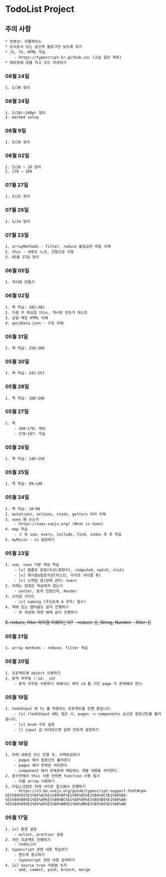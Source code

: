 # TodoList Project

## 주의 사항
    * 컨벤션: 카멜케이스
    * 공식문서 또는 공신력 블로그만 보도록 하기
    * JS, TS, HTML 학습
        - https://typescript-kr.github.io/ (고급 일단 제외)
    * 메모장에 흐름 적고 코드 작성하기

### 08월 24일
    1. 5/30 정리

### 08월 24일
    1. 5/28(~240p) 정리
    2. marked setup

### 08월 9일
    1. 5/28 정리

### 08월 02일
    1. 5/26 ~ 28 정리
    2. 178 ~ 189

### 07월 27일
    1. 5/25 정리

### 07월 26일
    1. 5/24 정리    

### 07월 23일
    1. arrayMethods - filter, reduce 불필요한 파일 삭제
    2. this - 내용도 노션, 깃헙으로 이동
    3. 05월 17일 정리

### 06월 05일
    1. 게시판 만들기

### 06월 02일
    1. 책 학습: 282~302
    2. 다음 주 화요일 this, 게시판 만든거 테스트
    3. 금일 배운 HTML 이해
    4. quizData.json - 구조 이해

### 05월 31일
    1. 책 학습: 258~280 
    
### 05월 30일
    1. 책 학습: 241~257 

### 05월 28일
    1. 책 학습: 188~240 

### 05월 27일
    1. 책
        - 160~178: 제외 
        - 178~187: 학습

### 05월 26일
    1. 책 학습: 140~159 

### 05월 25일
    1. 책 학습: 99~140

### 05월 24일
    1. 책 학습: 18~98
    2. mutations, actions, state, getters 차이 이해
    3. vuex 왜 쓰는지 
        - https://vuex.vuejs.org/ (What is Vuex)
    4. map 학습
        - 그 외 sum, every, include, find, index 추 후 학습
    5. myMixin - ts 설정하기

### 05월 23일
    1. vue, vuex 기본 개념 학습
        - [v] 템플릿 문법(속성/표현식), computed, watch, slots 
        - [v] 재사용&컴포지션(믹스인, 라이프 사이클 훅)
        - [v] 스케일 업(상태 관리: vuex)
    2. 아래는 당장은 학습하지 않는다
        - setter, 동적 전달인자, Render
    3. 스타일 가이드 
        - [v] naming (우선순위 A 규칙: 필수)
    4. 책에 있는 챕터들도 같이 진행하기
        - 위 개념에 대한 예제 같이 진행하기
~~5. reduce, filter 차이점 이해하는지?~~
    ~~- reduce: [], String, Number~~
    ~~- filter: []~~ 

### 05월 21일
    1. array methods - reduce, filter 학습

### 05월 20일
    1. 프로젝트에 object 사용하기
    2. 동적 라우팅 (:id, _id)
        - 동적 라우팅 사용하기 위해서는 여러 id 를 가진 page 가 존재해야 한다.

### 05월 19일
    1. todoInput 에 ts 를 적용하는 프로젝트를 진행 중입니다.
        - [v] /todoInput URL 접근 시, pages -> components 순으로 컴포넌트를 불러옴니다.
        - [v] mvvm 구조 설정
        - [] input 값 비어있으면 입력 안되게 설정하기

### 05월 18일
    1. 아래 내용은 코드 진행 후, 리펙토링하기
        - pages 에서 컴포넌트 불러온다
        - pages 에서 반복문 처리한다
        - component 에서 반복문에 해당하는 개별 내용을 처리한다.
    2. 함수안에서 this 사용 안하면 function 사용 않기
        - 이를 arrow 사용하기
    3. 타입스크립트 아래 사이트 참고해서 진행하기
        - https://v3.ko.vuejs.org/guide/typescript-support.html#npm-%E1%84%91%E1%85%A2%E1%84%8F%E1%85%B5%E1%84%8C%E1%85%B5-%E1%84%80%E1%85%A9%E1%86%BC%E1%84%89%E1%85%B5%E1%86%A8-%E1%84%89%E1%85%A5%E1%86%AB%E1%84%8B%E1%85%A5%E1%86%AB

### 05월 17일
    1. [v] 환경 설정 
        - eslint, prettier 설정
    2. 개인 프로젝트 진행하기
        - todoList
    3. typescript 관련 내용 학습하기
        - 핸드북 참고하기
        - typescript 관련 내용 검색하기
    4. [v] source tree 사용법 숙지
        - add, commit, push, branch, merge
